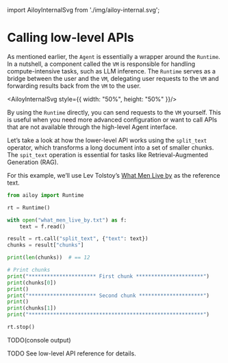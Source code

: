 import AiloyInternalSvg from './img/ailoy-internal.svg';

# Calling low-level APIs

As mentioned earlier, the `Agent` is essentially a wrapper around the `Runtime`.
In a nutshell, a component called the `VM` is responsible for handling compute-intensive tasks, such as LLM inference.
The `Runtime` serves as a bridge between the user and the `VM`, delegating user requests to the `VM` and forwarding results back from the `VM` to the user.

 <AiloyInternalSvg style={{ width: "50%", height: "50%" }}/>

By using the `Runtime` directly, you can send requests to the `VM` yourself.
This is useful when you need more advanced configuration or want to call APIs that are not available through the high-level Agent interface.

Let’s take a look at how the lower-level API works using the `split_text` operator, which transforms a long document into a set of smaller chunks.
The `spit_text` operation is essential for tasks like Retrieval-Augmented Generation (RAG).

For this example, we’ll use Lev Tolstoy’s [What Men Live by](https://www.gutenberg.org/files/6157/6157-h/6157-h.htm) as the reference text.

```python
from ailoy import Runtime

rt = Runtime()

with open("what_men_live_by.txt") as f:
    text = f.read()

result = rt.call("split_text", {"text": text})
chunks = result["chunks"]

print(len(chunks))  # == 12

# Print chunks
print("********************** First chunk **********************")
print(chunks[0])
print()
print("********************** Second chunk *********************")
print()
print(chunks[1])
print("*********************************************************")

rt.stop()
```

TODO(console output)

TODO See low-level API reference for details.
